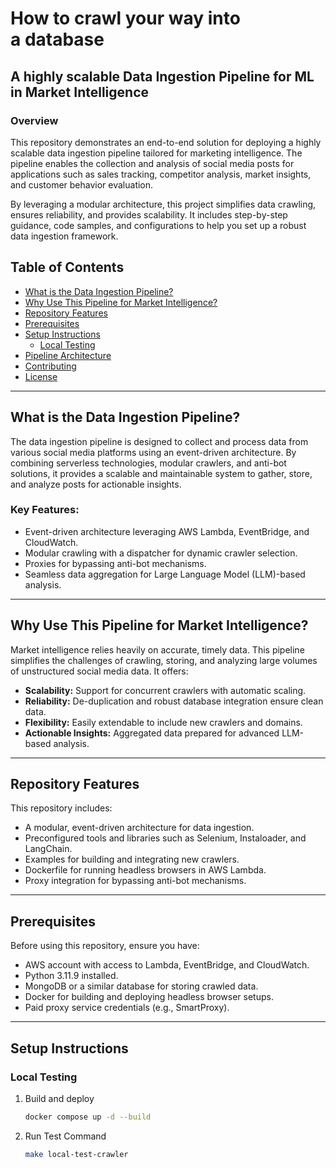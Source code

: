 # How to crawl your way into a database
## A highly scalable Data Ingestion Pipeline for ML in Market Intelligence

### Overview

This repository demonstrates an end-to-end solution for deploying a highly scalable data ingestion pipeline tailored for marketing intelligence. The pipeline enables the collection and analysis of social media posts for applications such as sales tracking, competitor analysis, market insights, and customer behavior evaluation.

By leveraging a modular architecture, this project simplifies data crawling, ensures reliability, and provides scalability. It includes step-by-step guidance, code samples, and configurations to help you set up a robust data ingestion framework.

## Table of Contents

- [What is the Data Ingestion Pipeline?](#what-is-the-data-ingestion-pipeline)
- [Why Use This Pipeline for Market Intelligence?](#why-use-this-pipeline-for-market-intelligence)
- [Repository Features](#repository-features)
- [Prerequisites](#prerequisites)
- [Setup Instructions](#setup-instructions)
  - [Local Testing](#local-testing)
- [Pipeline Architecture](#pipeline-architecture)
- [Contributing](#contributing)
- [License](#license)
---


## What is the Data Ingestion Pipeline?

The data ingestion pipeline is designed to collect and process data from various social media platforms using an event-driven architecture. By combining serverless technologies, modular crawlers, and anti-bot solutions, it provides a scalable and maintainable system to gather, store, and analyze posts for actionable insights.

### Key Features:
- Event-driven architecture leveraging AWS Lambda, EventBridge, and CloudWatch.
- Modular crawling with a dispatcher for dynamic crawler selection.
- Proxies for bypassing anti-bot mechanisms.
- Seamless data aggregation for Large Language Model (LLM)-based analysis.

---

## Why Use This Pipeline for Market Intelligence?

Market intelligence relies heavily on accurate, timely data. This pipeline simplifies the challenges of crawling, storing, and analyzing large volumes of unstructured social media data. It offers:

- **Scalability:** Support for concurrent crawlers with automatic scaling.
- **Reliability:** De-duplication and robust database integration ensure clean data.
- **Flexibility:** Easily extendable to include new crawlers and domains.
- **Actionable Insights:** Aggregated data prepared for advanced LLM-based analysis.

---

## Repository Features

This repository includes:

- A modular, event-driven architecture for data ingestion.
- Preconfigured tools and libraries such as Selenium, Instaloader, and LangChain.
- Examples for building and integrating new crawlers.
- Dockerfile for running headless browsers in AWS Lambda.
- Proxy integration for bypassing anti-bot mechanisms.


---

## Prerequisites

Before using this repository, ensure you have:

- AWS account with access to Lambda, EventBridge, and CloudWatch.
- Python 3.11.9 installed.
- MongoDB or a similar database for storing crawled data.
- Docker for building and deploying headless browser setups.
- Paid proxy service credentials (e.g., SmartProxy).

---

## Setup Instructions

### Local Testing

1. Build and deploy
   ```bash
   docker compose up -d --build

2. Run Test Command
    ```bash
   make local-test-crawler